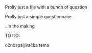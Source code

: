 Prolly just a file with a bunch of question

Prolly just a simple questionnaire

..in the making

TO DO:

očnospaljivačka tema
